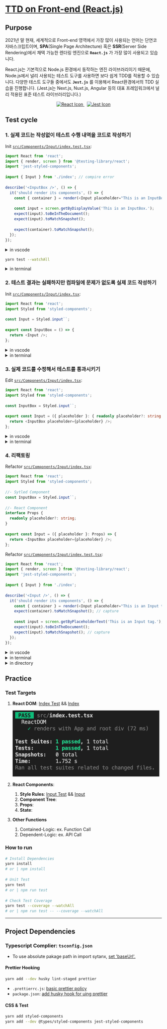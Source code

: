 # [TTD on Front-end (React.js)](https://github.com/SPONGE-JL/CrashLab-CleanCode/wiki/Chapter-09.-Unit-Tests-Part.2-TDD-on-Front-end-(React.js))

## Purpose

2021년 말 현재, 세계적으로 Front-end 영역에서 가장 많이 사용되는 언어는 단연코 자바스크립트이며,
**SPA**(Single Page Architecture) 혹은 **SSR**(Server Side Rendering)에서 채택 가능한 렌더링 엔진으로
**`React.js`** 가 가장 많이 사용되고 있습니다.

React.js는 기본적으로 Node.js 환경에서 동작하는 엔진 라이브러리이기 때문에, Node.js에서 널리 사용되는 테스트 도구를 사용하면 보다 쉽게 TDD를 적용할 수 있습니다.
다양한 테스트 도구들 중에서도 **`Jest.js`** 를 이용해서 React환경에서의 TDD 실습을 진행합니다.
(Jest.js는 Next.js, Nuxt.js, Angular 등의 대표 프레임워크에서 널리 적용된 표준 테스트 라이브러리입니다.)

<p align="center">
  <a target="_blank" href="https://reactjs.org/">
    <img alt="React Icon" height="200" src="https://reactjs.org/logo-og.png">
  </a>
  &nbsp;
  <a target="_blank" href="https://jestjs.io/">
    <img alt="Jest Icon" height="200" src="https://jestjs.io/img/opengraph.png">
  </a>
</p>

## Test cycle

### 1. 실제 코드는 작성없이 테스트 수행 내역을 코드로 작성하기

Init [`src/Components/Input/index.test.tsx`](./src/Components/Input/index.test.tsx):

```typescript
import React from 'react';
import { render, screen } from '@testing-library/react';
import 'jest-styled-components';

import { Input } from './index'; // compire error

describe('<InputBox />', () => {
  it('should render its components', () => {
    const { container } = render(<Input placeholder="This is an InputBox." />);

    const input = screen.getByDisplayValue('This is an InputBox.');
    expect(input).toBeInTheDocument();
    expect(input).toMatchSnapshot();
    
    expect(container).toMatchSnapshot();
  });
});
```

<details>
<summary>in vscode</summary><br>

![1-test-code](./captures/in-tdd-cycle/1-test-code.png)

</details>

```bash
yarn test --watchAll
```

<details>
<summary>in terminal</summary><br>

![1-test-result](./captures/in-tdd-cycle/1-test-result.png)

</details>

### 2. 테스트 결과는 실패하지만 컴파일에 문제가 없도록 실제 코드 작성하기

Init [`src/Components/Input/index.tsx`](./src/Components/Input/index.tsx):

```typescript
import React from 'react';
import Styled from 'styled-components';

const Input = Styled.input``;

export const InputBox = () => {
  return <Input />;
};
```

<details>
<summary>in vscode</summary><br>

![2-code](./captures/in-tdd-cycle/2-code.png)

</details>

<details>
<summary>in terminal</summary><br>

![2-test-result](./captures/in-tdd-cycle/2-test-result.png)

</details>

### 3. 실제 코드를 수정해서 테스트를 통과시키기

Edit [`src/Components/Input/index.tsx`](./src/Components/Input/index.tsx):

```typescript
import React from 'react';
import Styled from 'styled-components';

const InputBox = Styled.input``;

export const Input = ({ placeholder }: { readonly placeholder?: string }) => {
  return <InputBox placeholder={placeholder} />;
};
```

<details>
<summary>in vscode</summary><br>

![3-code](./captures/in-tdd-cycle/3-code.png)

</details>

<details>
<summary>in terminal</summary><br>

![3-test-result](./captures/in-tdd-cycle/3-test-result.png)

</details>

### 4. 리팩토링

Refactor [`src/Components/Input/index.tsx`](./src/Components/Input/index.tsx):

```typescript
import React from 'react';
import Styled from 'styled-components';

//- Sytled Component
const InputBox = Styled.input``;

//- React Component
interface Props {
  readonly placeholder?: string;
}

export const Input = ({ placeholder }: Props) => {
  return <InputBox placeholder={placeholder} />;
};
```

Refactor [`src/Components/Input/index.test.tsx`](./src/Components/Input/index.test.tsx):

```typescript
import React from 'react';
import { render, screen } from '@testing-library/react';
import 'jest-styled-components';

import { Input } from './index';

describe('<Input />', () => {
  it('should render its components', () => {
    const { container } = render(<Input placeholder="This is an Input tag." />);
    expect(container).toMatchSnapshot(); // capture

    const input = screen.getByPlaceholderText('This is an Input tag.');
    expect(input).toBeInTheDocument();
    expect(input).toMatchSnapshot(); // capture
  });
});

```

<details>
<summary>in vscode</summary><br>

![4-code-refactor](./captures/in-tdd-cycle/4-code-refactor.png)

![4-test-refactor](./captures/in-tdd-cycle/4-test-refactor.png)

</details>

<details>
<summary>in terminal</summary><br>

Initial Pass:
![4-test-result](./captures/in-tdd-cycle/4-test-result.png)

Rerun (Pass):
![4-test-result-rerun](./captures/in-tdd-cycle/4-test-result-rerun.png)

</details>

<details>
<summary>in directory</summary><br>

![directory](./captures/in-tdd-cycle/4-directory.png)

</details>

## Practice

### Test Targets

1. **React DOM**: [Index Test](./src/index.index.test.tsx) && [Index](./src/index.tsx#L7-L12)

    ![react-dom-test](./captures/react-dom-test.png)

2. **React Components**:
   1. **Style Rules**: [Input Test](./src/Components/Input/index.test.tsx#L8-L20) && [Input](./src/Components/Input/index.tsx#L5-L14)
   2. **Component Tree**:
   3. **Props**:
   4. **State**:

3. **Other Functions**
   1. Contained-Logic: ex. Function Call
   2. Dependent-Logic: ex. API Call

### How to run

```bash
# Install Dependencies
yarn install
# or | npm install

# Unit Test
yarn test
# or | npm run test

# Check Test Coverage
yarn test --coverage --watchAll
# or | npm run test -- --coverage --watchAll
```

---

## Project Dependencies

### Typescript Complier: `tsconfig.json`

- To use absolute pakage path in import sytanx, [set 'baseUrl'.](./tsconfig.json#L3)

#### Prettier Hooking

```bash
yarn add --dev husky lint-staged prettier
```

- `.prettierrc.js`: [basic prettier policy](./.prettierrc.js)
- `package.json`: [add husky hook for uing prettier](./package.json#L5-#L14)

#### CSS & Test

```bash
yarn add styled-components
yarn add --dev @types/styled-components jest-styled-components
```
